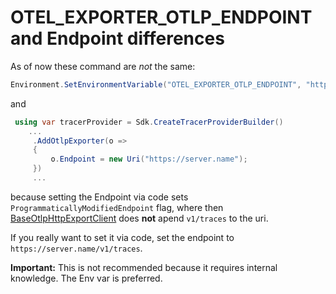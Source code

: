 OTEL_EXPORTER_OTLP_ENDPOINT and Endpoint differences
=========================
As of now these command are _not_ the same:

```csharp
Environment.SetEnvironmentVariable("OTEL_EXPORTER_OTLP_ENDPOINT", "https://server.name");
```

and 

```csharp
 using var tracerProvider = Sdk.CreateTracerProviderBuilder()
    ...
     .AddOtlpExporter(o =>
     {
         o.Endpoint = new Uri("https://server.name");
     })
     ...
```

because setting the Endpoint via code sets `ProgrammaticallyModifiedEndpoint` flag, where then [BaseOtlpHttpExportClient](https://github.com/open-telemetry/opentelemetry-dotnet/blob/f468dd8359f38e883782c9478e7bf7d65e2b866a/src/OpenTelemetry.Exporter.OpenTelemetryProtocol/Implementation/ExportClient/BaseOtlpHttpExportClient.cs#L35C41-L35C73)
does **not** apend `v1/traces` to the uri.

If you really want to set it via code, set the endpoint to `https://server.name/v1/traces`.

**Important:** This is not recommended because it requires internal knowledge. The Env var is preferred.
